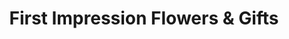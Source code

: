 ---
title: "First Impression Flowers & Gifts"
url: /lebanon/first-impression-flowers-und-gifts/
shop: Blumen
---